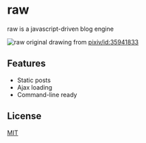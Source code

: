 # raw
raw is a javascript-driven blog engine

![raw](http://s1.momo.moda/2015/04/26/d240e3d38a8882ecad8633c8f9c78c9b.png)
original drawing from [pixiv/id:35941833](http://www.pixiv.net/member_illust.php?mode=medium&illust_id=35941833)

## Features

- Static posts
- Ajax loading
- Command-line ready

## License

[MIT](/LICENSE)